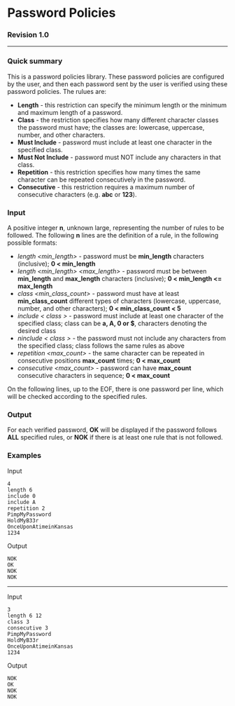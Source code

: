 # Password Policies
### Revision 1.0

---

### Quick summary

This is a password policies library. These password policies are configured by the user, and then each password sent by the user is verified using these password policies. The rulues are:
  + **Length** - this restriction can specify the minimum length or the minimum and maximum length of a password.
  + **Class** - the restriction specifies how many different character classes the password must have; the classes are: lowercase, uppercase, number, and other characters.
  + **Must Include** - password must include at least one character in the specified class.
  + **Must Not Include** - password must NOT include any characters in that class.
  + **Repetition** - this restriction specifies how many times the same character can be repeated consecutively in the password.
  + **Consecutive** - this restriction requires a maximum number of consecutive characters (e.g. **abc** or **123**).
  
  ### Input
  
A positive integer **n**, unknown large, representing the number of rules to be followed. The following **n** lines are the definition of a rule, in the following possible formats:
  + *length <min_length>* - password must be **min_length** characters (inclusive); **0 < min_length**
  + *length <min_length> <max_length>* - password must be between **min_length** and **max_length** characters (inclusive); **0 < min_length <= max_length**
  + *class <min_class_count>* - password must have at least **min_class_count** different types of characters (lowercase, uppercase, number, and other characters); **0 < min_class_count < 5**
  + *include < class >* - password must include at least one character of the specified class; class can be **a, A, 0 or $**, characters denoting the desired class
  + *ninclude < class >* - the password must not include any characters from the specified class; class follows the same rules as above
  + *repetition <max_count>* - the same character can be repeated in consecutive positions **max_count** times; **0 < max_count**
  + *consecutive <max_count>* - password can have **max_count** consecutive characters in sequence; **0 < max_count**

On the following lines, up to the EOF, there is one password per line, which will be checked according to the specified rules.

### Output

For each verified password, **OK** will be displayed if the password follows **ALL** specified rules, or **NOK** if there is at least one rule that is not followed.

### Examples

Input
```
4
length 6
include 0
include A
repetition 2
PimpMyPassword
HoldMyB33r
OnceUponAtimeinKansas
1234
```

Output
```
NOK
OK
NOK
NOK
```
-----------------------

Input
```
3
length 6 12
class 3
consecutive 3
PimpMyPassword
HoldMyB33r
OnceUponAtimeinKansas
1234
```

Output
```
NOK
OK
NOK
NOK
```
